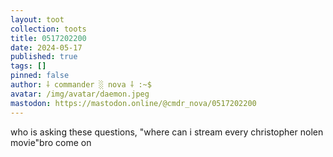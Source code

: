 ```yaml
---
layout: toot
collection: toots
title: 0517202200
date: 2024-05-17
published: true
tags: []
pinned: false
author: ⸸ commander ░ nova ⸸ :~$
avatar: /img/avatar/daemon.jpeg
mastodon: https://mastodon.online/@cmdr_nova/0517202200
---
```


who is asking these questions, "where can i stream every christopher nolen movie"bro come on
